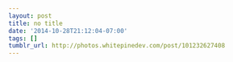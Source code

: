 ```yaml
---
layout: post
title: no title
date: '2014-10-28T21:12:04-07:00'
tags: []
tumblr_url: http://photos.whitepinedev.com/post/101232627408
---
```

